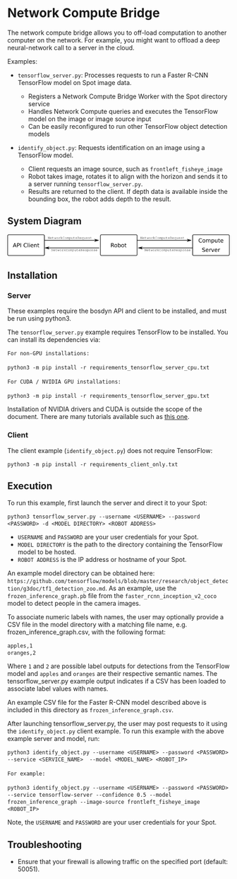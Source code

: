<!--
Copyright (c) 2021 Boston Dynamics, Inc.  All rights reserved.

Downloading, reproducing, distributing or otherwise using the SDK Software
is subject to the terms and conditions of the Boston Dynamics Software
Development Kit License (20191101-BDSDK-SL).
-->

# Network Compute Bridge

The network compute bridge allows you to off-load computation to another computer on the network.  For example, you might want to offload a deep neural-network call to a server in the cloud.

Examples:

- `tensorflow_server.py`: Processes requests to run a Faster R-CNN TensorFlow model on Spot image data.
    - Registers a Network Compute Bridge Worker with the Spot directory service
    - Handles Network Compute queries and executes the TensorFlow model on the image or image source input
    - Can be easily reconfigured to run other TensorFlow object detection models

- `identify_object.py`: Requests identification on an image using a TensorFlow model.
    - Client requests an image source, such as `frontleft_fisheye_image`
    - Robot takes image, rotates it to align with the horizon and sends it to a server running `tensorflow_server.py`.
    - Results are returned to the client.  If depth data is available inside the bounding box, the robot adds depth to the result.


## System Diagram

![System Diagram](documentation/system_diagram.png)

## Installation

### Server
These examples require the bosdyn API and client to be installed, and must be run using python3.

The `tensorflow_server.py` example requires TensorFlow to be installed.  You can install its
dependencies via:

```
For non-GPU installations:

python3 -m pip install -r requirements_tensorflow_server_cpu.txt

For CUDA / NVIDIA GPU installations:

python3 -m pip install -r requirements_tensorflow_server_gpu.txt
```

Installation of NVIDIA drivers and CUDA is outside the scope of the document.  There are
many tutorials available such as [this one](https://www.pyimagesearch.com/2019/01/30/ubuntu-18-04-install-tensorflow-and-keras-for-deep-learning/).


### Client

The client example (`identify_object.py`) does not require TensorFlow:

```
python3 -m pip install -r requirements_client_only.txt
```



## Execution
To run this example, first launch the server and direct it to your Spot:

```
python3 tensorflow_server.py --username <USERNAME> --password <PASSWORD> -d <MODEL DIRECTORY> <ROBOT ADDRESS>
```

- `USERNAME` and `PASSWORD` are your user credentials for your Spot.
- `MODEL DIRECTORY` is the path to the directory containing the TensorFlow model to be hosted.
- `ROBOT ADDRESS` is the IP address or hostname of your Spot.

An example model directory can be obtained here: `https://github.com/tensorflow/models/blob/master/research/object_detection/g3doc/tf1_detection_zoo.md`. As an example, use the `frozen_inference_graph.pb` file from the `faster_rcnn_inception_v2_coco` model to detect people in the camera images.

To associate numeric labels with names, the user may optionally provide a CSV file in the model directory with a matching file name, e.g. frozen_inference_graph.csv, with the following format:

```
apples,1
oranges,2
```

Where `1` and `2` are possible label outputs for detections from the TensorFlow model and `apples` and `oranges` are their respective semantic names. The tensorflow_server.py example output indicates if a CSV has been loaded to associate label values with names.

An example CSV file for the Faster R-CNN model described above is included in this directory as `frozen_inference_graph.csv`.

After launching tensorflow_server.py, the user may post requests to it using the `identify_object.py` client example. To run this example with the above example server and model, run:

```
python3 identify_object.py --username <USERNAME> --password <PASSWORD> --service <SERVICE_NAME>  --model <MODEL_NAME> <ROBOT_IP>

For example:

python3 identify_object.py --username <USERNAME> --password <PASSWORD> --service tensorflow-server --confidence 0.5 --model frozen_inference_graph --image-source frontleft_fisheye_image <ROBOT_IP>
```

Note, the `USERNAME` and `PASSWORD` are your user credentials for your Spot.

## Troubleshooting

- Ensure that your firewall is allowing traffic on the specified port (default: 50051).
